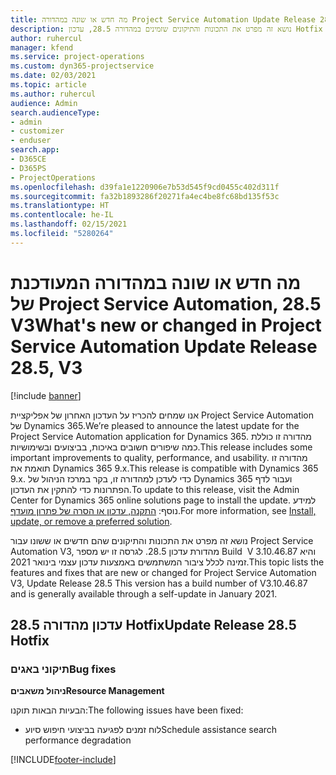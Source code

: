 ```yaml
---
title: מה חדש או שונה במהדורה Project Service Automation Update Release 28.5 Hotfix, V3
description: נושא זה מפרט את התכונות והתיקונים שזמינים במהדורה 28.5, עדכון Hotfix V3 של Project Service Automation.
author: ruhercul
manager: kfend
ms.service: project-operations
ms.custom: dyn365-projectservice
ms.date: 02/03/2021
ms.topic: article
ms.author: ruhercul
audience: Admin
search.audienceType:
- admin
- customizer
- enduser
search.app:
- D365CE
- D365PS
- ProjectOperations
ms.openlocfilehash: d39fa1e1220906e7b53d545f9cd0455c402d311f
ms.sourcegitcommit: fa32b1893286f20271fa4ec4be8fc68bd135f53c
ms.translationtype: HT
ms.contentlocale: he-IL
ms.lasthandoff: 02/15/2021
ms.locfileid: "5280264"
---
```

# <a name="whats-new-or-changed-in-project-service-automation-update-release-285-v3"></a><span data-ttu-id="c7660-103">מה חדש או שונה במהדורה המעודכנת של Project Service Automation, 28.5 V3</span><span class="sxs-lookup"><span data-stu-id="c7660-103">What's new or changed in Project Service Automation Update Release 28.5, V3</span></span>

[!include [banner](../includes/psa-now-project-operations.md)]

<span data-ttu-id="c7660-104">אנו שמחים להכריז על העדכון האחרון של אפליקציית Project Service Automation של Dynamics 365.</span><span class="sxs-lookup"><span data-stu-id="c7660-104">We’re pleased to announce the latest update for the Project Service Automation application for Dynamics 365.</span></span> <span data-ttu-id="c7660-105">מהדורה זו כוללת כמה שיפורים חשובים באיכות, בביצועים ובשימושיות.</span><span class="sxs-lookup"><span data-stu-id="c7660-105">This release includes some important improvements to quality, performance, and usability.</span></span> <span data-ttu-id="c7660-106">מהדורה זו תואמת את Dynamics 365 9.x.</span><span class="sxs-lookup"><span data-stu-id="c7660-106">This release is compatible with Dynamics 365 9.x.</span></span> <span data-ttu-id="c7660-107">כדי לעדכן למהדורה זו, בקר במרכז הניהול של Dynamics 365 ועבור לדף הפתרונות כדי להתקין את העדכון.</span><span class="sxs-lookup"><span data-stu-id="c7660-107">To update to this release, visit the Admin Center for Dynamics 365 online solutions page to install the update.</span></span> <span data-ttu-id="c7660-108">למידע נוסף: [התקנה, עדכון או הסרה של פתרון מועדף](https://docs.microsoft.com/power-platform/admin/install-remove-preferred-solution).</span><span class="sxs-lookup"><span data-stu-id="c7660-108">For more information, see [Install, update, or remove a preferred solution](https://docs.microsoft.com/power-platform/admin/install-remove-preferred-solution).</span></span>

<span data-ttu-id="c7660-109">נושא זה מפרט את התכונות והתיקונים שהם חדשים או ששונו עבור Project Service Automation V3, מהדורת עדכון 28.5. לגרסה זו יש מספר Build ‏ V 3.10.46.87 והיא זמינה לכלל ציבור המשתמשים באמצעות עדכון עצמי בינואר 2021.</span><span class="sxs-lookup"><span data-stu-id="c7660-109">This topic lists the features and fixes that are new or changed for Project Service Automation V3, Update Release 28.5 This version has a build number of V3.10.46.87 and is generally available through a self-update in January 2021.</span></span>

## <a name="update-release-285-hotfix"></a><span data-ttu-id="c7660-110">עדכון מהדורה 28.5 Hotfix</span><span class="sxs-lookup"><span data-stu-id="c7660-110">Update Release 28.5 Hotfix</span></span>

### <a name="bug-fixes"></a><span data-ttu-id="c7660-111">תיקוני באגים</span><span class="sxs-lookup"><span data-stu-id="c7660-111">Bug fixes</span></span>

<span data-ttu-id="c7660-112">**ניהול משאבים**</span><span class="sxs-lookup"><span data-stu-id="c7660-112">**Resource Management**</span></span>

<span data-ttu-id="c7660-113">הבעיות הבאות תוקנו:</span><span class="sxs-lookup"><span data-stu-id="c7660-113">The following issues have been fixed:</span></span>

- <span data-ttu-id="c7660-114">לוח זמנים לפגיעה בביצועי חיפוש סיוע</span><span class="sxs-lookup"><span data-stu-id="c7660-114">Schedule assistance search performance degradation</span></span>



[!INCLUDE[footer-include](../includes/footer-banner.md)]
